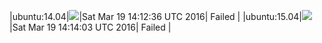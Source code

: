 |ubuntu:14.04|![](https://cdn.rawgit.com/Neilpang/letest/master/status/ubuntu-14.04.svg)|Sat Mar 19 14:12:36 UTC 2016| Failed |
|ubuntu:15.04|![](https://cdn.rawgit.com/Neilpang/letest/master/status/ubuntu-15.04.svg)|Sat Mar 19 14:14:03 UTC 2016| Failed |
